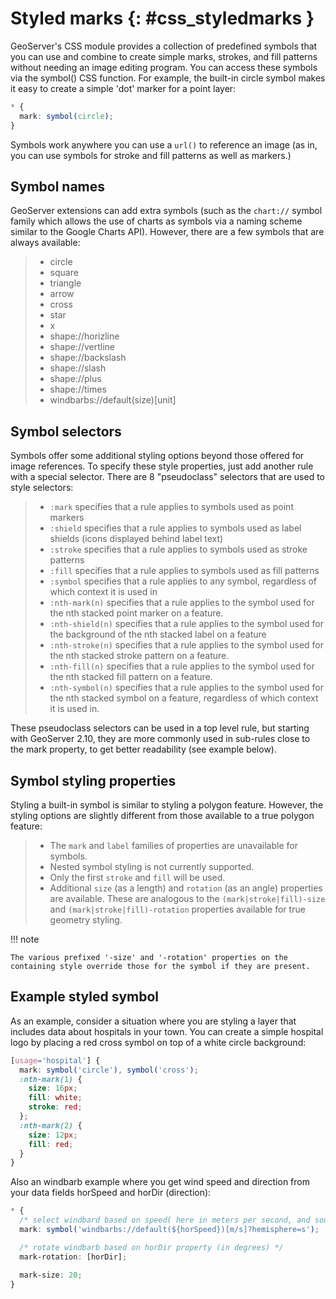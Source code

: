 # Styled marks {: #css_styledmarks }

GeoServer's CSS module provides a collection of predefined symbols that you can use and combine to create simple marks, strokes, and fill patterns without needing an image editing program. You can access these symbols via the symbol() CSS function. For example, the built-in circle symbol makes it easy to create a simple 'dot' marker for a point layer:

``` scss
* {
  mark: symbol(circle);
}
```

Symbols work anywhere you can use a `url()` to reference an image (as in, you can use symbols for stroke and fill patterns as well as markers.)

## Symbol names

GeoServer extensions can add extra symbols (such as the `chart://` symbol family which allows the use of charts as symbols via a naming scheme similar to the Google Charts API). However, there are a few symbols that are always available:

> -   circle
> -   square
> -   triangle
> -   arrow
> -   cross
> -   star
> -   x
> -   shape://horizline
> -   shape://vertline
> -   shape://backslash
> -   shape://slash
> -   shape://plus
> -   shape://times
> -   windbarbs://default(size)[unit]

## Symbol selectors

Symbols offer some additional styling options beyond those offered for image references. To specify these style properties, just add another rule with a special selector. There are 8 "pseudoclass" selectors that are used to style selectors:

> -   `:mark` specifies that a rule applies to symbols used as point markers
> -   `:shield` specifies that a rule applies to symbols used as label shields (icons displayed behind label text)
> -   `:stroke` specifies that a rule applies to symbols used as stroke patterns
> -   `:fill` specifies that a rule applies to symbols used as fill patterns
> -   `:symbol` specifies that a rule applies to any symbol, regardless of which context it is used in
> -   `:nth-mark(n)` specifies that a rule applies to the symbol used for the nth stacked point marker on a feature.
> -   `:nth-shield(n)` specifies that a rule applies to the symbol used for the background of the nth stacked label on a feature
> -   `:nth-stroke(n)` specifies that a rule applies to the symbol used for the nth stacked stroke pattern on a feature.
> -   `:nth-fill(n)` specifies that a rule applies to the symbol used for the nth stacked fill pattern on a feature.
> -   `:nth-symbol(n)` specifies that a rule applies to the symbol used for the nth stacked symbol on a feature, regardless of which context it is used in.

These pseudoclass selectors can be used in a top level rule, but starting with GeoServer 2.10, they are more commonly used in sub-rules close to the mark property, to get better readability (see example below).

## Symbol styling properties

Styling a built-in symbol is similar to styling a polygon feature. However, the styling options are slightly different from those available to a true polygon feature:

> -   The `mark` and `label` families of properties are unavailable for symbols.
> -   Nested symbol styling is not currently supported.
> -   Only the first `stroke` and `fill` will be used.
> -   Additional `size` (as a length) and `rotation` (as an angle) properties are available. These are analogous to the `(mark|stroke|fill)-size` and `(mark|stroke|fill)-rotation` properties available for true geometry styling.

!!! note

    The various prefixed '-size' and '-rotation' properties on the containing style override those for the symbol if they are present.

## Example styled symbol

As an example, consider a situation where you are styling a layer that includes data about hospitals in your town. You can create a simple hospital logo by placing a red cross symbol on top of a white circle background:

``` scss
[usage='hospital'] {
  mark: symbol('circle'), symbol('cross');
  :nth-mark(1) {
    size: 16px;
    fill: white;
    stroke: red;
  };
  :nth-mark(2) {
    size: 12px;
    fill: red;
  }
}
```

Also an windbarb example where you get wind speed and direction from your data fields horSpeed and horDir (direction):

``` scss
* {
  /* select windbard based on speed( here in meters per second, and south hemisphere) */
  mark: symbol('windbarbs://default(${horSpeed})[m/s]?hemisphere=s');

  /* rotate windbarb based on horDir property (in degrees) */
  mark-rotation: [horDir];

  mark-size: 20;
}
```
